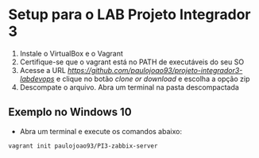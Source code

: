 # Setup para o LAB Projeto Integrador 3

1. Instale o VirtualBox e o Vagrant
2. Certifique-se que o vagrant está no PATH de executáveis do seu SO
3. Acesse a URL *https://github.com/paulojoao93/projeto-integrador3-labdevops*  e clique no botão *clone or download* e escolha a opção zip
4. Descompate o arquivo. Abra um terminal na pasta descompactada

## Exemplo no Windows 10
- Abra um terminal e execute os comandos abaixo:
```
vagrant init paulojoao93/PI3-zabbix-server
```
